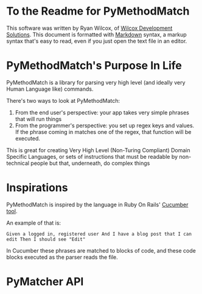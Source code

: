 To the Readme for PyMethodMatch
============================================
This software was written by Ryan Wilcox, of [Wilcox Development Solutions](http://www.wilcoxd.com). This document is formatted with [Markdown](http://daringfireball.net/projects/markdown/) syntax, a markup syntax that's easy to read, even if you just open the text file in an editor.


PyMethodMatch's Purpose In Life
=============================================

PyMethodMatch is a library for parsing very high level (and ideally very Human Language like) commands.

There's two ways to look at PyMethodMatch:
  1. From the end user's perspective: your app takes very simple phrases that will run things
  2. From the programmer's perspective: you set up regex keys and values. If the phrase coming in matches one of the regex,
    that function will be executed.


This is great for creating Very High Level (Non-Turing Compliant) Domain Specific Languages, or sets of instructions that must be readable by non-technical people but that, underneath, do complex things

Inspirations
==============================================

PyMethodMatch is inspired by the language in Ruby On Rails' [Cucumber tool](http://wiki.github.com/aslakhellesoy/cucumber/ruby-on-rails).

An example of that is:

`Given a logged in, registered user
And I have a blog post that I can edit
Then I should see "Edit"`

In Cucumber these phrases are matched to blocks of code, and these code blocks executed as the parser reads the file.

PyMatcher API
==============================================


